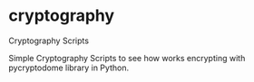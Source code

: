 # cryptography
Cryptography Scripts

Simple Cryptography Scripts to see how works encrypting with pycryptodome library in Python.

